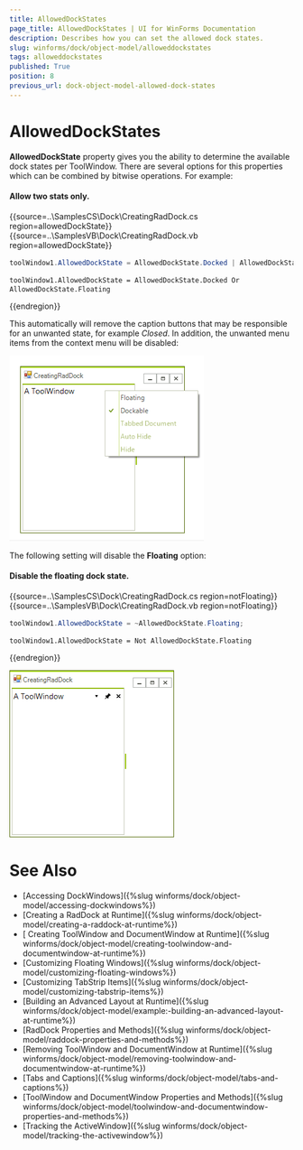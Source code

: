 ```yaml
---
title: AllowedDockStates
page_title: AllowedDockStates | UI for WinForms Documentation
description: Describes how you can set the allowed dock states. 
slug: winforms/dock/object-model/alloweddockstates
tags: alloweddockstates
published: True
position: 8
previous_url: dock-object-model-allowed-dock-states
---
```


# AllowedDockStates
 
__AllowedDockState__ property gives you the ability to determine the available dock states per ToolWindow. There are several options for this properties which can be combined by bitwise operations. For example:

#### Allow two stats only.

{{source=..\SamplesCS\Dock\CreatingRadDock.cs region=allowedDockState}} 
{{source=..\SamplesVB\Dock\CreatingRadDock.vb region=allowedDockState}} 

````C#
toolWindow1.AllowedDockState = AllowedDockState.Docked | AllowedDockState.Floating;

````
````VB.NET
toolWindow1.AllowedDockState = AllowedDockState.Docked Or AllowedDockState.Floating

````

{{endregion}} 
 
This automatically will remove the caption buttons that may be responsible for an unwanted state, for example *Closed*. In addition, the unwanted menu items from the context menu will be disabled:

![dock-object-model-allowed-dock-states 001](images/dock-object-model-allowed-dock-states001.png)

The following setting will disable the __Floating__ option:

#### Disable the floating dock state.

{{source=..\SamplesCS\Dock\CreatingRadDock.cs region=notFloating}} 
{{source=..\SamplesVB\Dock\CreatingRadDock.vb region=notFloating}} 

````C#
toolWindow1.AllowedDockState = ~AllowedDockState.Floating;

````
````VB.NET
toolWindow1.AllowedDockState = Not AllowedDockState.Floating

````

{{endregion}} 


![dock-object-model-allowed-dock-states 002](images/dock-object-model-allowed-dock-states002.png)

# See Also

* [Accessing DockWindows]({%slug winforms/dock/object-model/accessing-dockwindows%})
* [Creating a RadDock at Runtime]({%slug winforms/dock/object-model/creating-a-raddock-at-runtime%})
* [ Creating ToolWindow and DocumentWindow at Runtime]({%slug winforms/dock/object-model/creating-toolwindow-and-documentwindow-at-runtime%})
* [Customizing Floating Windows]({%slug winforms/dock/object-model/customizing-floating-windows%})
* [Customizing TabStrip Items]({%slug winforms/dock/object-model/customizing-tabstrip-items%})
* [Building an Advanced Layout at Runtime]({%slug winforms/dock/object-model/example:-building-an-advanced-layout-at-runtime%})
* [RadDock Properties and Methods]({%slug winforms/dock/object-model/raddock-properties-and-methods%})
* [Removing ToolWindow and DocumentWindow at Runtime]({%slug winforms/dock/object-model/removing-toolwindow-and-documentwindow-at-runtime%})
* [Tabs and Captions]({%slug winforms/dock/object-model/tabs-and-captions%})
* [ToolWindow and DocumentWindow Properties and Methods]({%slug winforms/dock/object-model/toolwindow-and-documentwindow-properties-and-methods%})
* [Tracking the ActiveWindow]({%slug winforms/dock/object-model/tracking-the-activewindow%})
